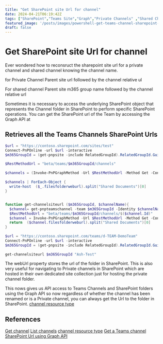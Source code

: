 ```yaml
---
title: "Get SharePoint site Url for channel"
date: 2024-04-21T06:19:42Z
tags: ["SharePoint","Teams Site","Graph","Private Channels" ,"Shared Channels", "Microsoft Graph", "Invoke-PnPGraphMethod"]
featured_image: '/posts/images/powershell-get-teams-channel-sharepoint-site/ChannelSharePointUrl.png'
draft: false
---
```


# Get SharePoint site Url for channel 

Ever wondered how to reconsruct the sharepoint site url for a private channel and shared channel knowing the channel name. 

for Private Channel
Parent site url followed by the channel relative ul 

For shared channel 
Parent site m365 group name followed by the channel relative url 

Sometimes it is necessary to access the underlying SharePoint object that represents the Channel folder in SharePoint to perform specific SharePoint operations. You can get the SharePoint url of the Team by accessing the Graph API at

## Retrieves all the Teams Channels SharePoint Urls

```PowerShell
$url = "https://contoso.sharepoint.com/sites/test"
Connect-PnPOnline -url $url -interactive
$m365GroupId = (get-pnpsite -include RelatedGroupId).RelatedGroupId.Guid
 
$RestMethodUrl = "beta/teams/$m365GroupId/channels"
 
$channels = (Invoke-PnPGraphMethod -Url $RestMethodUrl -Method Get -ConsistencyLevelEventual).value
 
$channels | ForEach-Object {
  write-host  ($_.filesfolderweburl).split("Shared Documents")[0]
}
```
## 
```PowerShell
function get-channelsiteurl ($m365GroupId, $channelName){
  $channel= get-pnpteamschannel -team $m365GroupId -Identity $channelName
  $RestMethodUrl = "beta/teams/$m365GroupId/channels/$($channel.Id)"        
  $channel = Invoke-PnPGraphMethod -Url $RestMethodUrl -Method Get -ConsistencyLevelEventual
  return  ($channel.filesfolderweburl).split("Shared Documents")[0]
}
 
$url = "https://contoso.sharepoint.com/teams/d-TEAM-DemoTeam"
Connect-PnPOnline -url $url -interactive
$m365GroupId = (get-pnpsite -include RelatedGroupId).RelatedGroupId.Guid
 
get-channelsiteurl $m365GroupId "Ash-Test"
```

The webUrl property stores the url of the folder in SharePoint. This is also very useful for navigating to Private channels in SharePoint which are hosted in their own dedicated site collection just for hosting the private channel folder.

This nows gives us API access to Teams Channels and SharePoint folders using the Graph API so now regardless of whether the channel has been renamed or is a Private channel, you can always get the Url to the folder in SharePoint. [channel resource type](https://learn.microsoft.com/en-us/graph/api/resources/channel?view=graph-rest-beta?wt.mc_id=MVP_308367)

## References

[Get channel](https://learn.microsoft.com/en-us/graph/api/channel-get?wt.mc_id=MVP_308367)
[List channels](https://learn.microsoft.com/en-us/graph/api/channel-list?view=graph-rest-beta&tabs=http&wt.mc_id=MVP_308367)
[channel resource type](https://learn.microsoft.com/en-us/graph/api/resources/channel?view=graph-rest-beta?wt.mc_id=MVP_308367)
[Get a Teams channel SharePoint Url using Graph API](https://colinjwood.wordpress.com/2020/02/18/get-a-teams-channel-sharepoint-url-using-graph-api/)
